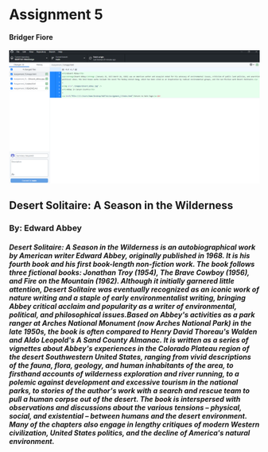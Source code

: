 # Assignment 5 
#### Bridger Fiore

![Screeshot of GitHub Desktop](./MART341_GitHub_screenshot.png)
## Desert Solitaire: A Season in the Wilderness
### By: Edward Abbey 
##### **Desert Solitaire: A Season in the Wilderness** is an autobiographical work by American writer Edward Abbey, originally published in 1968. It is his fourth book and his first book-length non-fiction work. The book follows three fictional books: Jonathan Troy (1954), The Brave Cowboy (1956), and Fire on the Mountain (1962). Although it initially garnered little attention, Desert Solitaire was eventually recognized as an iconic work of nature writing and a staple of early environmentalist writing, bringing Abbey critical acclaim and popularity as a writer of environmental, political, and philosophical issues.Based on Abbey's activities as a park ranger at Arches National Monument (now Arches National Park) in the late 1950s, the book is often compared to Henry David Thoreau's Walden and Aldo Leopold's A Sand County Almanac. It is written as a series of vignettes about Abbey's experiences in the Colorado Plateau region of the desert Southwestern United States, ranging from vivid descriptions of the fauna, flora, geology, and human inhabitants of the area, to firsthand accounts of wilderness exploration and river running, to a polemic against development and excessive tourism in the national parks, to stories of the author's work with a search and rescue team to pull a human corpse out of the desert. The book is interspersed with observations and discussions about the various tensions – physical, social, and existential – between humans and the desert environment. Many of the chapters also engage in lengthy critiques of modern Western civilization, United States politics, and the decline of America's natural environment.